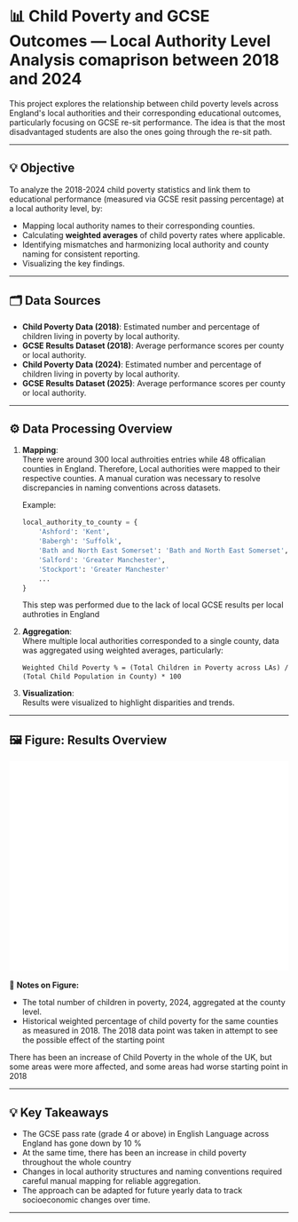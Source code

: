 # 📊 Child Poverty and GCSE Outcomes — Local Authority Level Analysis comaprison between 2018 and 2024

This project explores the relationship between child poverty levels across 
England's local authorities and their corresponding educational outcomes, particularly focusing on GCSE re-sit performance. The idea is that the most disadvantaged students are also the ones going through the re-sit path.

---

## 💡 **Objective**

To analyze the 2018-2024 child poverty statistics and link them to educational performance (measured via GCSE resit passing percentage) at a local authority level, by:

- Mapping local authority names to their corresponding counties.
- Calculating **weighted averages** of child poverty rates where applicable.
- Identifying mismatches and harmonizing local authority and county naming for consistent reporting.
- Visualizing the key findings.

---

## 🗂️ **Data Sources**

- **Child Poverty Data (2018)**: Estimated number and percentage of children living in poverty by local authority.
- **GCSE Results Dataset (2018)**: Average performance scores per county or local authority.
- **Child Poverty Data (2024)**: Estimated number and percentage of children living in poverty by local authority.
- **GCSE Results Dataset (2025)**: Average performance scores per county or local authority.

---

## ⚙️ **Data Processing Overview**

1. **Mapping**:  
    There were around 300 local authroities entries while 48 officalian counties in England. Therefore, Local authorities were mapped to their respective counties. A manual curation was necessary to resolve discrepancies in naming conventions across datasets.  

    

   Example:
   ```python
   local_authority_to_county = {
       'Ashford': 'Kent',
       'Babergh': 'Suffolk',
       'Bath and North East Somerset': 'Bath and North East Somerset',
       'Salford': 'Greater Manchester',
       'Stockport': 'Greater Manchester'
       ...
   }
   ```

   This step was performed due to the lack of local GCSE results per local authroties in England
   
2. **Aggregation**:  
   Where multiple local authorities corresponded to a single county, data was aggregated using weighted averages, particularly:

   ```
   Weighted Child Poverty % = (Total Children in Poverty across LAs) / (Total Child Population in County) * 100
   ```

3. **Visualization**:  
   Results were visualized to highlight disparities and trends.

---

## 🖼️ **Figure: Results Overview**

![Child Poverty and GCSE Outcomes](output/figures/2024_Child_Poverty_vs_Passrate_change.png)

📝 **Notes on Figure:**

-  The total number of children in poverty, 2024, aggregated at the county level.
- Historical weighted percentage of child poverty for the same counties as measured in 2018. The 2018 data point was taken in attempt to see the possible effect of the starting point

There has been an increase of Child Poverty in the whole of the UK, but some areas were more affected, and some areas had worse starting point in 2018

---

## 💡 **Key Takeaways**

- The GCSE pass rate (grade 4 or above) in English Language across England has gone down by 10 % 
- At the same time, there has been an increase in child poverty throughout the whole country 
- Changes in local authority structures and naming conventions required careful manual mapping for reliable aggregation.
- The approach can be adapted for future yearly data to track socioeconomic changes over time.

---

